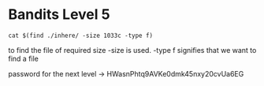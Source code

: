 # Bandits Level 5

```
cat $(find ./inhere/ -size 1033c -type f)
```
to find the file of required size -size is used.
-type f signifies that we want to find a file

password for the next level -> HWasnPhtq9AVKe0dmk45nxy20cvUa6EG
